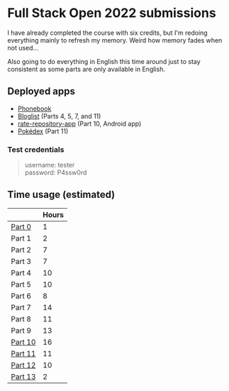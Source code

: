 # Full Stack Open 2022 submissions

I have already completed the course with six credits, but I'm redoing
everything mainly to refresh my memory. Weird how memory fades when not
used...  

Also going to do everything in English this time around just to stay consistent
as some parts are only available in English.  

## Deployed apps

- [Phonebook](https://phonebook.valokoodari.eu/)  
- [Bloglist](https://bloglist.valokoodari.eu/) (Parts 4, 5, 7, and 11)  
- [rate-repository-app](https://github.com/valolipasto/FullStackOpen/releases/tag/e10.27) (Part 10, Android app)  
- [Pokédex](https://pokedex.valokoodari.eu) (Part 11)  

### Test credentials
> username: tester  
> password: P4ssw0rd  


## Time usage (estimated)  

|                     | Hours |
| ---                 |  ---  |
| [Part 0](/part-00)  | 1     |
| Part  1             | 2     |
| Part  2             | 7     |
| Part  3             | 7     |
| Part  4             | 10    |
| Part  5             | 10    |
| Part  6             | 8     |
| Part  7             | 14    |
| Part  8             | 11    |
| Part  9             | 13    |
| [Part 10](/part-10) | 16    |
| [Part 11](/part-11) | 11    |
| [Part 12](/part-12) | 10    |
| [Part 13](/part-13) | 2     |
